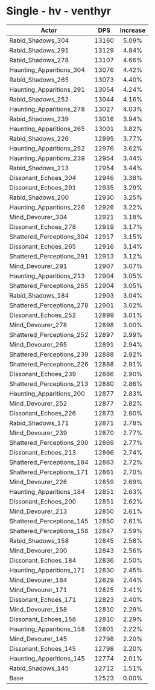 # Single - hv - venthyr
| Actor | DPS | Increase |
|---|:---:|:---:|
|Rabid_Shadows_304|13160|5.09%|
|Rabid_Shadows_291|13129|4.84%|
|Rabid_Shadows_278|13107|4.66%|
|Haunting_Apparitions_304|13076|4.42%|
|Rabid_Shadows_265|13073|4.40%|
|Haunting_Apparitions_291|13054|4.24%|
|Rabid_Shadows_252|13044|4.16%|
|Haunting_Apparitions_278|13027|4.03%|
|Rabid_Shadows_239|13016|3.94%|
|Haunting_Apparitions_265|13001|3.82%|
|Rabid_Shadows_226|12995|3.77%|
|Haunting_Apparitions_252|12976|3.62%|
|Haunting_Apparitions_239|12954|3.44%|
|Rabid_Shadows_213|12954|3.44%|
|Dissonant_Echoes_304|12946|3.38%|
|Dissonant_Echoes_291|12935|3.29%|
|Rabid_Shadows_200|12930|3.25%|
|Haunting_Apparitions_226|12926|3.22%|
|Mind_Devourer_304|12921|3.18%|
|Dissonant_Echoes_278|12919|3.17%|
|Shattered_Perceptions_304|12917|3.15%|
|Dissonant_Echoes_265|12916|3.14%|
|Shattered_Perceptions_291|12913|3.12%|
|Mind_Devourer_291|12907|3.07%|
|Haunting_Apparitions_213|12904|3.05%|
|Shattered_Perceptions_265|12904|3.05%|
|Rabid_Shadows_184|12903|3.04%|
|Shattered_Perceptions_278|12901|3.02%|
|Dissonant_Echoes_252|12899|3.01%|
|Mind_Devourer_278|12898|3.00%|
|Shattered_Perceptions_252|12897|2.99%|
|Mind_Devourer_265|12891|2.94%|
|Shattered_Perceptions_239|12888|2.92%|
|Shattered_Perceptions_226|12888|2.91%|
|Dissonant_Echoes_239|12886|2.90%|
|Shattered_Perceptions_213|12880|2.86%|
|Haunting_Apparitions_200|12877|2.83%|
|Mind_Devourer_252|12877|2.82%|
|Dissonant_Echoes_226|12873|2.80%|
|Rabid_Shadows_171|12871|2.78%|
|Mind_Devourer_239|12870|2.77%|
|Shattered_Perceptions_200|12869|2.77%|
|Dissonant_Echoes_213|12866|2.74%|
|Shattered_Perceptions_184|12863|2.72%|
|Shattered_Perceptions_171|12861|2.70%|
|Mind_Devourer_226|12859|2.69%|
|Haunting_Apparitions_184|12851|2.63%|
|Dissonant_Echoes_200|12851|2.62%|
|Mind_Devourer_213|12850|2.61%|
|Shattered_Perceptions_145|12850|2.61%|
|Shattered_Perceptions_158|12847|2.59%|
|Rabid_Shadows_158|12845|2.58%|
|Mind_Devourer_200|12843|2.56%|
|Dissonant_Echoes_184|12836|2.50%|
|Haunting_Apparitions_171|12830|2.45%|
|Mind_Devourer_184|12829|2.44%|
|Mind_Devourer_171|12825|2.41%|
|Dissonant_Echoes_171|12823|2.40%|
|Mind_Devourer_158|12810|2.29%|
|Dissonant_Echoes_158|12810|2.29%|
|Haunting_Apparitions_158|12801|2.22%|
|Mind_Devourer_145|12798|2.20%|
|Dissonant_Echoes_145|12798|2.20%|
|Haunting_Apparitions_145|12774|2.01%|
|Rabid_Shadows_145|12712|1.51%|
|Base|12523|0.00%|
